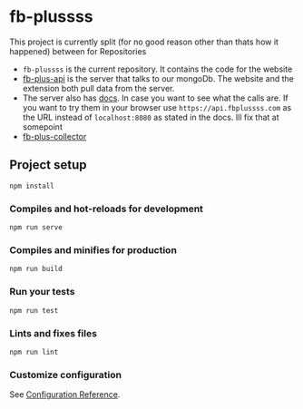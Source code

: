 # fb-plussss

This project is currently split (for no good reason other than thats how it happened) between for Repositories

-   `fb-plussss` is the current repository. It contains the code for the website
-   [fb-plus-api](https://github.com/samatt/fb-plus-api) is the server that talks to our mongoDb. The website and the extension both pull data from the server.
-   The server also has [docs](https://api.fbplussss.com/api-docs). In case you want to see what the calls are. If you want to try them in your browser use `https://api.fbplussss.com` as the URL instead of `localhost:8080` as stated in the docs. Ill fix that at somepoint
-   [fb-plus-collector](https://github.com/samatt/fb-plus-collector)

## Project setup

```
npm install
```

### Compiles and hot-reloads for development

```
npm run serve
```

### Compiles and minifies for production

```
npm run build
```

### Run your tests

```
npm run test
```

### Lints and fixes files

```
npm run lint
```

### Customize configuration

See [Configuration Reference](https://cli.vuejs.org/config/).
